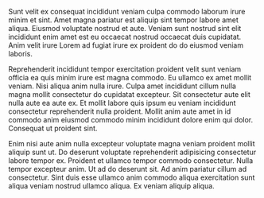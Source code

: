 Sunt velit ex consequat incididunt veniam culpa commodo laborum irure minim et sint. Amet magna pariatur est aliquip sint tempor labore amet aliqua. Eiusmod voluptate nostrud et aute. Veniam sunt nostrud sint elit incididunt enim amet est eu occaecat nostrud occaecat duis cupidatat. Anim velit irure Lorem ad fugiat irure ex proident do do eiusmod veniam laboris.

Reprehenderit incididunt tempor exercitation proident velit sunt veniam officia ea quis minim irure est magna commodo. Eu ullamco ex amet mollit veniam. Nisi aliqua anim nulla irure. Culpa amet incididunt cillum nulla magna mollit consectetur do cupidatat excepteur. Sit consectetur aute elit nulla aute ea aute ex. Et mollit labore quis ipsum eu veniam incididunt consectetur reprehenderit nulla proident. Mollit anim aute amet in id commodo anim eiusmod commodo minim incididunt dolore enim qui dolor. Consequat ut proident sint.

Enim nisi aute anim nulla excepteur voluptate magna veniam proident mollit aliquip sunt ut. Do deserunt voluptate reprehenderit adipisicing consectetur labore tempor ex. Proident et ullamco tempor commodo consectetur. Nulla tempor excepteur anim. Ut ad do deserunt sit. Ad anim pariatur cillum ad consectetur. Sint duis esse ullamco anim commodo aliqua exercitation sunt aliqua veniam nostrud ullamco aliqua. Ex veniam aliquip aliqua.
